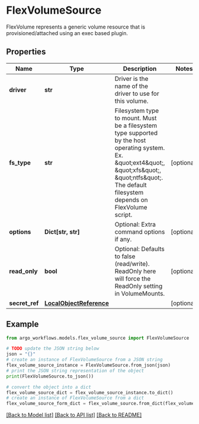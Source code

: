 # FlexVolumeSource

FlexVolume represents a generic volume resource that is provisioned/attached using an exec based plugin.

## Properties

Name | Type | Description | Notes
------------ | ------------- | ------------- | -------------
**driver** | **str** | Driver is the name of the driver to use for this volume. | 
**fs_type** | **str** | Filesystem type to mount. Must be a filesystem type supported by the host operating system. Ex. \&quot;ext4\&quot;, \&quot;xfs\&quot;, \&quot;ntfs\&quot;. The default filesystem depends on FlexVolume script. | [optional] 
**options** | **Dict[str, str]** | Optional: Extra command options if any. | [optional] 
**read_only** | **bool** | Optional: Defaults to false (read/write). ReadOnly here will force the ReadOnly setting in VolumeMounts. | [optional] 
**secret_ref** | [**LocalObjectReference**](LocalObjectReference.md) |  | [optional] 

## Example

```python
from argo_workflows.models.flex_volume_source import FlexVolumeSource

# TODO update the JSON string below
json = "{}"
# create an instance of FlexVolumeSource from a JSON string
flex_volume_source_instance = FlexVolumeSource.from_json(json)
# print the JSON string representation of the object
print(FlexVolumeSource.to_json())

# convert the object into a dict
flex_volume_source_dict = flex_volume_source_instance.to_dict()
# create an instance of FlexVolumeSource from a dict
flex_volume_source_form_dict = flex_volume_source.from_dict(flex_volume_source_dict)
```
[[Back to Model list]](../README.md#documentation-for-models) [[Back to API list]](../README.md#documentation-for-api-endpoints) [[Back to README]](../README.md)


